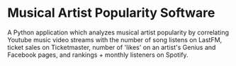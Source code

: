 # Musical Artist Popularity Software
A Python application which analyzes musical artist popularity by correlating Youtube music video streams with the number of song listens on LastFM, ticket sales on Ticketmaster, number of 'likes' on an artist's Genius and Facebook pages, and rankings + monthly listeners on Spotify.
